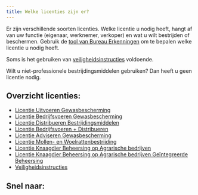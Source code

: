 ```yaml
---
title: Welke licenties zijn er?
---
```

Er zijn verschillende soorten licenties. Welke licentie u nodig heeft, hangt af van uw functie (eigenaar, werknemer, verkoper) en wat u wilt bestrijden of beschermen. Gebruik de [tool van Bureau Erkenningen](http://erkenningencontentsite.netlify.com/licenties/licentie-tool) om te bepalen welke licentie u nodig heeft.

Soms is het gebruiken van [veiligheidsinstructies](/licenties/welke-licenties-zijn-er/veiligheidsinstructies) voldoende. 

Wilt u niet-professionele bestrijdingsmiddelen gebruiken? Dan heeft u geen licentie nodig. 

## Overzicht licenties:

* [Licentie Uitvoeren Gewasbescherming](/licenties/welke-licenties-zijn-er/licentie-uitvoeren-gewasbescherming)
* [Licentie Bedrijfsvoeren Gewasbescherming](/licenties/welke-licenties-zijn-er/licentie-bedrijfsvoeren-gewasbescherming/)
* [Licentie Distribueren Bestrijdingsmiddelen](/licenties/welke-licenties-zijn-er/licentie-distribueren-bestrijdingsmiddelen)
* [Licentie Bedrijfsvoeren + Distribueren](/licenties/welke-licenties-zijn-er/licentie-bedrijfsvoeren-+-distribueren)
* [Licentie Adviseren Gewasbescherming](/licenties/welke-licenties-zijn-er/licentie-adviseren-gewasbescherming)
* [Licentie Mollen- en Woelrattenbestrijding](/licenties/welke-licenties-zijn-er/licentie-mollen--en-woelratten)
* [Licentie Knaagdier Beheersing op Agrarische bedrijven](/licenties/welke-licenties-zijn-er/licentie-knaagdier-beheersing-op-agrarische-bedrijven) 
* [Licentie Knaagdier Beheersing op Agrarische bedrijven Geïntegreerde Beheersing](/licenties/welke-licenties-zijn-er/licentie-knaagdier-beheersing-op-agrarische-bedrijven-geintegreerde-beheersing)
* [Veiligheidsinstructies](/licenties/welke-licenties-zijn-er/veiligheidsinstructies)

## Snel naar:

<link-container>
<link-button link='{"name": "Welke licentie heb ik nodig?","url": "/licenties/licentie-tool"}'></link-button>
<link-button link='{"name": "Licentie aanvragen","url": "/licenties/licentie-aanvragen"}' ></link-button>
<link-button link='{"name": "Veiligheidsinstructies","url": "/licenties/veiligheidsinstructies"}' ></link-button>
</link-container>
